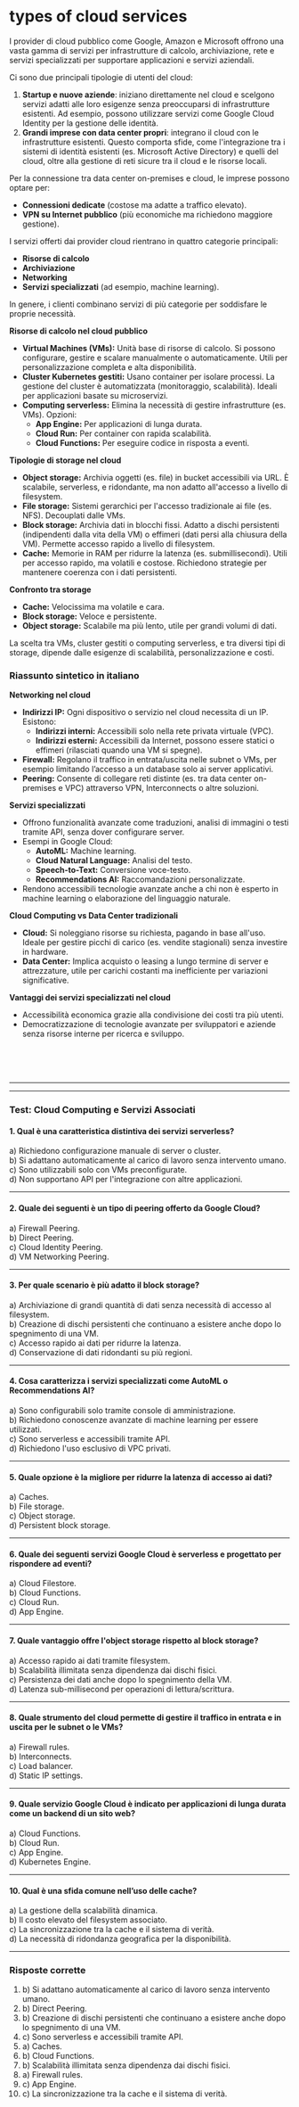 # types of cloud services

I provider di cloud pubblico come Google, Amazon e Microsoft offrono una vasta gamma di servizi per infrastrutture di calcolo, archiviazione, rete e servizi specializzati per supportare applicazioni e servizi aziendali. 

Ci sono due principali tipologie di utenti del cloud:  
1. **Startup e nuove aziende**: iniziano direttamente nel cloud e scelgono servizi adatti alle loro esigenze senza preoccuparsi di infrastrutture esistenti. Ad esempio, possono utilizzare servizi come Google Cloud Identity per la gestione delle identità.  
2. **Grandi imprese con data center propri**: integrano il cloud con le infrastrutture esistenti. Questo comporta sfide, come l'integrazione tra i sistemi di identità esistenti (es. Microsoft Active Directory) e quelli del cloud, oltre alla gestione di reti sicure tra il cloud e le risorse locali.

Per la connessione tra data center on-premises e cloud, le imprese possono optare per:  
- **Connessioni dedicate** (costose ma adatte a traffico elevato).  
- **VPN su Internet pubblico** (più economiche ma richiedono maggiore gestione).

I servizi offerti dai provider cloud rientrano in quattro categorie principali:  
- **Risorse di calcolo**  
- **Archiviazione**  
- **Networking**  
- **Servizi specializzati** (ad esempio, machine learning).

In genere, i clienti combinano servizi di più categorie per soddisfare le proprie necessità.





**Risorse di calcolo nel cloud pubblico**  
- **Virtual Machines (VMs):** Unità base di risorse di calcolo. Si possono configurare, gestire e scalare manualmente o automaticamente. Utili per personalizzazione completa e alta disponibilità.  
- **Cluster Kubernetes gestiti:** Usano container per isolare processi. La gestione del cluster è automatizzata (monitoraggio, scalabilità). Ideali per applicazioni basate su microservizi.  
- **Computing serverless:** Elimina la necessità di gestire infrastrutture (es. VMs). Opzioni:  
  - **App Engine:** Per applicazioni di lunga durata.  
  - **Cloud Run:** Per container con rapida scalabilità.  
  - **Cloud Functions:** Per eseguire codice in risposta a eventi.

**Tipologie di storage nel cloud**  
- **Object storage:** Archivia oggetti (es. file) in bucket accessibili via URL. È scalabile, serverless, e ridondante, ma non adatto all'accesso a livello di filesystem.  
- **File storage:** Sistemi gerarchici per l'accesso tradizionale ai file (es. NFS). Decouplati dalle VMs.  
- **Block storage:** Archivia dati in blocchi fissi. Adatto a dischi persistenti (indipendenti dalla vita della VM) o effimeri (dati persi alla chiusura della VM). Permette accesso rapido a livello di filesystem.  
- **Cache:** Memorie in RAM per ridurre la latenza (es. submillisecondi). Utili per accesso rapido, ma volatili e costose. Richiedono strategie per mantenere coerenza con i dati persistenti.

**Confronto tra storage**  
- **Cache:** Velocissima ma volatile e cara.  
- **Block storage:** Veloce e persistente.  
- **Object storage:** Scalabile ma più lento, utile per grandi volumi di dati.  

La scelta tra VMs, cluster gestiti o computing serverless, e tra diversi tipi di storage, dipende dalle esigenze di scalabilità, personalizzazione e costi.


### Riassunto sintetico in italiano

**Networking nel cloud**  
- **Indirizzi IP:** Ogni dispositivo o servizio nel cloud necessita di un IP. Esistono:  
  - **Indirizzi interni:** Accessibili solo nella rete privata virtuale (VPC).  
  - **Indirizzi esterni:** Accessibili da Internet, possono essere statici o effimeri (rilasciati quando una VM si spegne).  
- **Firewall:** Regolano il traffico in entrata/uscita nelle subnet o VMs, per esempio limitando l’accesso a un database solo ai server applicativi.  
- **Peering:** Consente di collegare reti distinte (es. tra data center on-premises e VPC) attraverso VPN, Interconnects o altre soluzioni.

**Servizi specializzati**  
- Offrono funzionalità avanzate come traduzioni, analisi di immagini o testi tramite API, senza dover configurare server.  
- Esempi in Google Cloud:  
  - **AutoML:** Machine learning.  
  - **Cloud Natural Language:** Analisi del testo.  
  - **Speech-to-Text:** Conversione voce-testo.  
  - **Recommendations AI:** Raccomandazioni personalizzate.  
- Rendono accessibili tecnologie avanzate anche a chi non è esperto in machine learning o elaborazione del linguaggio naturale.

**Cloud Computing vs Data Center tradizionali**  
- **Cloud:** Si noleggiano risorse su richiesta, pagando in base all'uso. Ideale per gestire picchi di carico (es. vendite stagionali) senza investire in hardware.  
- **Data Center:** Implica acquisto o leasing a lungo termine di server e attrezzature, utile per carichi costanti ma inefficiente per variazioni significative.  

**Vantaggi dei servizi specializzati nel cloud**  
- Accessibilità economica grazie alla condivisione dei costi tra più utenti.  
- Democratizzazione di tecnologie avanzate per sviluppatori e aziende senza risorse interne per ricerca e sviluppo.


<br><br><br>


_____________________________________________________________________________________




---

### **Test: Cloud Computing e Servizi Associati**

#### 1. Qual è una caratteristica distintiva dei servizi serverless?  
a) Richiedono configurazione manuale di server o cluster.  
b) Si adattano automaticamente al carico di lavoro senza intervento umano.  
c) Sono utilizzabili solo con VMs preconfigurate.  
d) Non supportano API per l'integrazione con altre applicazioni.  

---

#### 2. Quale dei seguenti è un tipo di peering offerto da Google Cloud?  
a) Firewall Peering.  
b) Direct Peering.  
c) Cloud Identity Peering.  
d) VM Networking Peering.  

---

#### 3. Per quale scenario è più adatto il **block storage**?  
a) Archiviazione di grandi quantità di dati senza necessità di accesso al filesystem.  
b) Creazione di dischi persistenti che continuano a esistere anche dopo lo spegnimento di una VM.  
c) Accesso rapido ai dati per ridurre la latenza.  
d) Conservazione di dati ridondanti su più regioni.  

---

#### 4. Cosa caratterizza i servizi specializzati come AutoML o Recommendations AI?  
a) Sono configurabili solo tramite console di amministrazione.  
b) Richiedono conoscenze avanzate di machine learning per essere utilizzati.  
c) Sono serverless e accessibili tramite API.  
d) Richiedono l'uso esclusivo di VPC privati.  

---

#### 5. Quale opzione è la migliore per ridurre la latenza di accesso ai dati?  
a) Caches.  
b) File storage.  
c) Object storage.  
d) Persistent block storage.  

---

#### 6. Quale dei seguenti servizi Google Cloud è serverless e progettato per rispondere ad eventi?  
a) Cloud Filestore.  
b) Cloud Functions.  
c) Cloud Run.  
d) App Engine.  

---

#### 7. Quale vantaggio offre l'object storage rispetto al block storage?  
a) Accesso rapido ai dati tramite filesystem.  
b) Scalabilità illimitata senza dipendenza dai dischi fisici.  
c) Persistenza dei dati anche dopo lo spegnimento della VM.  
d) Latenza sub-millisecond per operazioni di lettura/scrittura.  

---

#### 8. Quale strumento del cloud permette di gestire il traffico in entrata e in uscita per le subnet o le VMs?  
a) Firewall rules.  
b) Interconnects.  
c) Load balancer.  
d) Static IP settings.  

---

#### 9. Quale servizio Google Cloud è indicato per applicazioni di lunga durata come un backend di un sito web?  
a) Cloud Functions.  
b) Cloud Run.  
c) App Engine.  
d) Kubernetes Engine.  

---

#### 10. Qual è una sfida comune nell’uso delle cache?  
a) La gestione della scalabilità dinamica.  
b) Il costo elevato del filesystem associato.  
c) La sincronizzazione tra la cache e il sistema di verità.  
d) La necessità di ridondanza geografica per la disponibilità.  

---

### **Risposte corrette**
1. b) Si adattano automaticamente al carico di lavoro senza intervento umano.  
2. b) Direct Peering.  
3. b) Creazione di dischi persistenti che continuano a esistere anche dopo lo spegnimento di una VM.  
4. c) Sono serverless e accessibili tramite API.  
5. a) Caches.  
6. b) Cloud Functions.  
7. b) Scalabilità illimitata senza dipendenza dai dischi fisici.  
8. a) Firewall rules.  
9. c) App Engine.  
10. c) La sincronizzazione tra la cache e il sistema di verità.  










